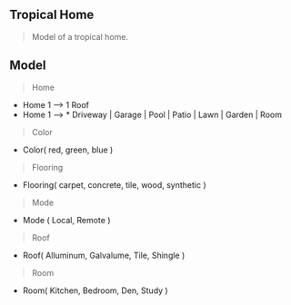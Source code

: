 Tropical Home
-------------
>Model of a tropical home.

Model
-----
>Home
* Home 1 --> 1 Roof
* Home 1 --> * Driveway | Garage | Pool | Patio | Lawn | Garden | Room

>Color
* Color( red, green, blue )

>Flooring
* Flooring( carpet, concrete, tile, wood, synthetic )

>Mode
* Mode ( Local, Remote )

>Roof
* Roof( Alluminum, Galvalume, Tile, Shingle )

>Room
* Room( Kitchen, Bedroom, Den, Study )